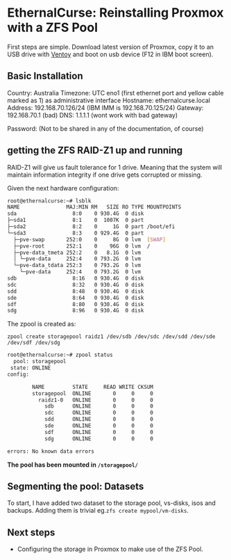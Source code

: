 # EthernalCurse: Reinstalling Proxmox with a ZFS Pool

First steps are simple. Download latest version of Proxmox, copy it to an USB drive with [Ventoy](https://www.ventoy.net/en/index.html) and boot on usb device (F12 in IBM boot screen).

## Basic Installation

Country: Australia
Timezone: UTC
eno1 (first ethernet port and yellow cable marked as 1) as administrative interface
Hostname: ethernalcurse.local
Address: 192.168.70.126/24 (IBM IMM is 192.168.70.125/24)
Gateway: 192.168.70.1 (bad)
DNS: 1.1.1.1 (wont work with bad gateway)

Password: (Not to be shared in any of the documentation, of course)

## getting the ZFS RAID-Z1 up and running

RAID-Z1 will give us fault tolerance for 1 drive. Meaning that the system will maintain information integrity if one drive gets corrupted or missing.

Given the next hardware configuration:

```bash
root@ethernalcurse:~# lsblk
NAME               MAJ:MIN RM   SIZE RO TYPE MOUNTPOINTS
sda                  8:0    0 930.4G  0 disk
├─sda1               8:1    0  1007K  0 part
├─sda2               8:2    0     1G  0 part /boot/efi
└─sda3               8:3    0 929.4G  0 part
  ├─pve-swap       252:0    0     8G  0 lvm  [SWAP]
  ├─pve-root       252:1    0    96G  0 lvm  /
  ├─pve-data_tmeta 252:2    0   8.1G  0 lvm
  │ └─pve-data     252:4    0 793.2G  0 lvm
  └─pve-data_tdata 252:3    0 793.2G  0 lvm
    └─pve-data     252:4    0 793.2G  0 lvm
sdb                  8:16   0 930.4G  0 disk
sdc                  8:32   0 930.4G  0 disk
sdd                  8:48   0 930.4G  0 disk
sde                  8:64   0 930.4G  0 disk
sdf                  8:80   0 930.4G  0 disk
sdg                  8:96   0 930.4G  0 disk
```

The zpool is created as:

`zpool create storagepool raidz1 /dev/sdb /dev/sdc /dev/sdd /dev/sde /dev/sdf /dev/sdg`

```bash
root@ethernalcurse:~# zpool status
  pool: storagepool
 state: ONLINE
config:

        NAME         STATE     READ WRITE CKSUM
        storagepool  ONLINE       0     0     0
          raidz1-0   ONLINE       0     0     0
            sdb      ONLINE       0     0     0
            sdc      ONLINE       0     0     0
            sdd      ONLINE       0     0     0
            sde      ONLINE       0     0     0
            sdf      ONLINE       0     0     0
            sdg      ONLINE       0     0     0

errors: No known data errors
```

**The pool has been mounted in `/storagepool/`**

## Segmenting the pool: Datasets

To start, I have added two dataset to the storage pool, vs-disks, isos and backups. Adding them is trivial eg.`zfs create mypool/vm-disks`.

## Next steps

- Configuring the storage in Proxmox to make use of the ZFS Pool.
